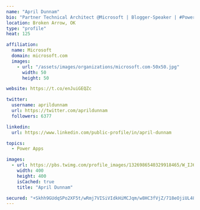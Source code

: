 ```yaml
---
name: "April Dunnam"
bio: "Partner Technical Architect @Microsoft | Blogger-Speaker | #PowerApps, #PowerAutomate, #Office365, #SharePoint | #WIT | #Karaoke Queen"
location: Broken Arrow, OK
type: "profile"
heat: 125

affiliation:
  name: Microsoft
  domain: microsoft.com
  images:
    - url: "/assets/images/organizations/microsoft.com-50x50.jpg"
      width: 50
      height: 50

website: https://t.co/enJuiGEQZc

twitter:
  username: aprildunnam
  url: https://twitter.com/aprildunnam
  followers: 6377

linkedin:
  url: https://www.linkedin.com/public-profile/in/april-dunnam

topics:
  - Power Apps

images:
  - url: https://pbs.twimg.com/profile_images/1326986540329918465/W_IJ6Ih2_400x400.jpg
    width: 400
    height: 400
    isCached: true
    title: "April Dunnam"

secured: "+Skhh9GUdqSPo2XF5t/wRmj7VISiVIdkHiMCJqm/w8HC3fVjZ/718eOjiUL48dHBfONqgeL2Xq6bRKgCLRNrL9hNuHSopKYW/PCkpt3hcRhHgrQT7MWxthWZqM6ZGS4G25GiP6uu1Foxs+hbQUK0CqX9AYinqdMU/vkc1BZUi7hMg39ZUI5wh/wIMq9DcjLRtWJ0KjdDiWCq3nlTtGTa8Qb8AZDvXDv4dZEoQ/mrGlRlqdGWdK8cwOjnfTTTCiEArfruNlB6lfDnTwElNqOX6DQYS/ZtFB6If8BoPrB+mYEBfgbLsr3VpWdCnTwwBlsOEaYUUU5KOjWNzvq2c8b9xHULSAziRashkFoEIqw0QIeBZeAY9hAIDUInSt/2osP3FkkjtvRfzj0AIlsTRWQBJku2qYxhNF2nVmgo9+tqbLY=;mbB6eZYVWUeQZWDUlYJMkg=="
---
```


